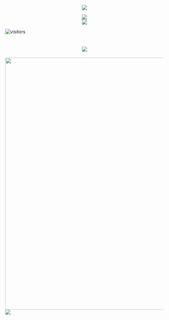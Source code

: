 
<p align="center">
  
<img src="https://capsule-render.vercel.app/api?type=waving&color=gradient&height=300&section=header&text=TECH%20OTAKU%20SAVE%20THE%20WORLD&fontSize=90&fontAlign=50&fontAlignY=30&desc=For%20The%20Better%20Life&descAlign=50&descSize=30&descAlignY=60&animation=twinkling" />


<div align="center">
  <img src="https://github-readme-stats.vercel.app/api?username=TanChengChuan&hide_title=true&hide_border=true&show_icons=true&line_height=21&text_color=000&icon_color=000&bg_color=0,ea6161,ffc64d,fffc4d,52fa5a&theme=graywhite" />
</div>

<div align="center">
  <img src="https://github-readme-stats.vercel.app/api/top-langs/?username=TanChengChuan&hide_title=true&hide_border=true&layout=compact&langs_count=6&text_color=000&icon_color=fff&bg_color=0,52fa5a,4dfcff,c64dff&theme=graywhite" />
</div>

![visitors](https://visitor-badge.glitch.me/badge?page_id=TanChengChuan.TanChengChuan&left_color=green&right_color=red)


<h1 align="center">
  <a href="https://baidu.com">
    <img src="https://readme-typing-svg.herokuapp.com/?lines=console.log(%22Hello%2C%20World!%22);TECH%20OTAKUS%20SAVE%20THE%20WORLD!&center=true&size=27&pause=1000" />
  </a>
</h1>


<img width="800" src="https://github-readme-activity-graph.vercel.app/graph?username=TanChengChuan&theme=github-compact&hide_border=true&area=true" />

<img align="center" src="https://github-readme-stats.vercel.app/api/top-langs/?username=TanChengChuan&theme=transparent&hide_border=true&layout=donut-vertical&langs_count=6" />
